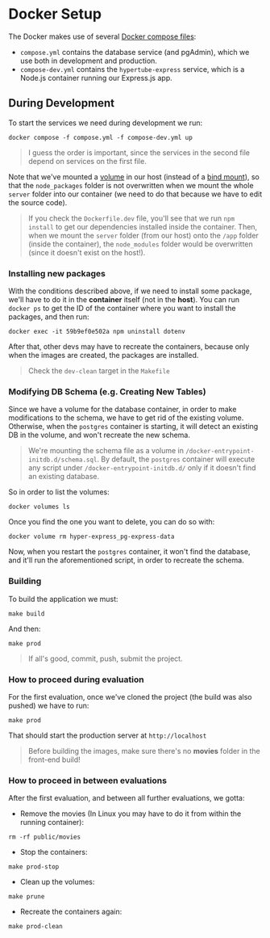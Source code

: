 # Docker Setup
The Docker makes use of several [Docker compose files](https://docs.docker.com/compose/compose-file/):

* `compose.yml` contains the database service (and pgAdmin), which we use both in development and production.
* `compose-dev.yml` contains the `hypertube-express` service, which is a Node.js container running our Express.js app.

## During Development
To start the services we need during development we run:
```
docker compose -f compose.yml -f compose-dev.yml up
```

> I guess the order is important, since the services in the second file depend on services on the first file.

Note that we've mounted a [volume](https://docs.docker.com/storage/volumes/) in our host (instead of a [bind mount](https://docs.docker.com/storage/bind-mounts/)), so that the `node_packages` folder is not overwritten when we mount the whole `server` folder into our container (we need to do that because we have to edit the source code).

> If you check the `Dockerfile.dev` file, you'll see that we run `npm install` to get our dependencies installed inside the container. Then, when we mount the `server` folder (from our host) onto the `/app` folder (inside the container), the `node_modules` folder would be overwritten (since it doesn't exist on the host!).

### Installing new packages
With the conditions described above, if we need to install some package, we'll have to do it in the **container** itself (not in the **host**). You can run ``docker ps`` to get the ID of the container where you want to install the packages, and then run:
```
docker exec -it 59b9ef0e502a npm uninstall dotenv
```

After that, other devs may have to recreate the containers, because only when the images are created, the packages are installed.

> Check the `dev-clean` target in the `Makefile`

### Modifying DB Schema (e.g. Creating New Tables)
Since we have a volume for the database container, in order to make modifications to the schema, we have to get rid of the existing volume. Otherwise, when the `postgres` container is starting, it will detect an existing DB in the volume, and won't recreate the new schema.

> We're mounting the schema file as a volume in `/docker-entrypoint-initdb.d/schema.sql`. By default, the `postgres` container will execute any script under `/docker-entrypoint-initdb.d/` only if it doesn't find an existing database.

So in order to list the volumes:
```
docker volumes ls
```

Once you find the one you want to delete, you can do so with:
```
docker volume rm hyper-express_pg-express-data
```

Now, when you restart the `postgres` container, it won't find the database, and it'll run the aforementioned script, in order to recreate the schema.

### Building
To build the application we must:
```
make build
```

And then:
```
make prod
```

> If all's good, commit, push, submit the project.

### How to proceed during evaluation
For the first evaluation, once we've cloned the project (the build was also pushed) we have to run:

```
make prod
```

That should start the production server at `http://localhost`

> Before building the images, make sure there's no **movies** folder in the front-end build!

### How to proceed in between evaluations
After the first evaluation, and between all further evaluations, we gotta:

* Remove the movies (In Linux you may have to do it from within the running container):
```
rm -rf public/movies
```

* Stop the containers:

```
make prod-stop
```

* Clean up the volumes:

```
make prune
```

* Recreate the containers again:

```
make prod-clean
```